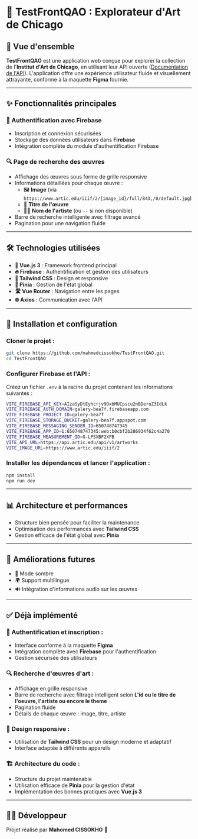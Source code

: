 # 🎨 TestFrontQAO : Explorateur d'Art de Chicago

## 🌟 Vue d'ensemble
**TestFrontQAO** est une application web conçue pour explorer la collection de l'**Institut d'Art de Chicago**, en utilisant leur API ouverte ([Documentation de l'API](https://api.artic.edu/docs/)). L'application offre une expérience utilisateur fluide et visuellement attrayante, conforme à la maquette **Figma** fournie.

---

## ✨ Fonctionnalités principales

### 🔐 Authentification avec Firebase
- Inscription et connexion sécurisées
- Stockage des données utilisateurs dans **Firebase**
- Intégration complète du module d'authentification Firebase

### 🔍 Page de recherche des œuvres
- Affichage des œuvres sous forme de grille responsive
- Informations détaillées pour chaque œuvre :
  - 🖼️ **Image** (via `https://www.artic.edu/iiif/2/{image_id}/full/843,/0/default.jpg`)
  - 📜 **Titre de l'œuvre**
  - 👩‍🎨 **Nom de l'artiste** (ou `--` si non disponible)
- Barre de recherche intelligente avec filtrage avancé
- Pagination pour une navigation fluide

---

## 🛠️ Technologies utilisées
- **🖖 Vue.js 3** : Framework frontend principal
- **🔥 Firebase** : Authentification et gestion des utilisateurs
- **🎨 Tailwind CSS** : Design et responsive
- **🔄 Pinia** : Gestion de l'état global
- **🛣️ Vue Router** : Navigation entre les pages
- **🌐 Axios** : Communication avec l'API

---

## 🚀 Installation et configuration

### Cloner le projet :
```bash
git clone https://github.com/mahmedcissokho/TestFrontQAO.git
cd TestFrontQAO
```

### Configurer Firebase et l'API :
Créez un fichier `.env` à la racine du projet contenant les informations suivantes :
```bash
VITE_FIREBASE_API_KEY=AIzaSyDtEyhcrjv9OxbMUCpscu2nBDeroZ3IdLk
VITE_FIREBASE_AUTH_DOMAIN=galery-bea7f.firebaseapp.com
VITE_FIREBASE_PROJECT_ID=galery-bea7f
VITE_FIREBASE_STORAGE_BUCKET=galery-bea7f.appspot.com
VITE_FIREBASE_MESSAGING_SENDER_ID=650748747345
VITE_FIREBASE_APP_ID=1:650748747345:web:b0cbf2b286934f62c4a270
VITE_FIREBASE_MEASUREMENT_ID=G-LPSXBF2XFB
VITE_API_URL=https://api.artic.edu/api/v1/artworks
VITE_IMAGE_URL=https://www.artic.edu/iiif/2
```

### Installer les dépendances et lancer l'application :
```bash
npm install
npm run dev
```

---

## 📊 Architecture et performances
- Structure bien pensée pour faciliter la maintenance
- Optimisation des performances avec **Tailwind CSS**
- Gestion efficace de l'état global avec **Pinia**

---

## 🌈 Améliorations futures
- 🌙 Mode sombre
- 🌍 Support multilingue
- 🔊 Intégration d'informations audio sur les œuvres

---

## ✅ Déjà implémenté
### 🔐 Authentification et inscription :
- Interface conforme à la maquette **Figma**
- Intégration complète avec **Firebase** pour l'authentification
- Gestion sécurisée des utilisateurs
### 🔍 Recherche d'œuvres d'art :
- Affichage en grille responsive
- Barre de recherche avec filtrage intelligent selon **L'id ou le titre de l'oeuvre, l'artiste ou encore le theme**
- Pagination fluide
- Détails de chaque œuvre : image, titre, artiste
### 🎨 Design responsive :
- Utilisation de **Tailwind CSS** pour un design moderne et adaptatif
- Interface adaptée à différents appareils
### 🏗️ Architecture du code :
- Structure du projet maintenable
- Utilisation efficace de **Pinia** pour la gestion d'état
- Implémentation des bonnes pratiques avec **Vue.js 3**

---

## 👨‍💻 Développeur
Projet réalisé par **Mahomed CISSOKHO** 🌟
